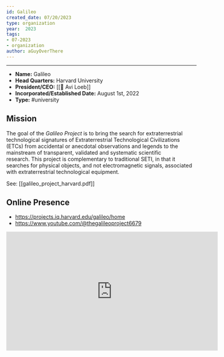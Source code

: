 ```yaml
---
id: Galileo
created_date: 07/20/2023
type: organization
year:  2023
tags:
- 07-2023
- organization
author: aGuyOverThere
---
```


----

- **Name:** Galileo
- **Head Quarters:** Harvard University
- **President/CEO:** [[👤 Avi Loeb]]
- **Incorporated/Established Date:** August 1st, 2022
- **Type:** #university

## Mission

The goal of the _Galileo Project_ is to bring the search for extraterrestrial technological signatures of Extraterrestrial Technological Civilizations (ETCs) from accidental or anecdotal observations and legends to the mainstream of transparent, validated and systematic scientific research. This project is complementary to traditional SETI, in that it searches for physical objects, and not electromagnetic signals, associated with extraterrestrial technological equipment.

See: [[galileo_project_harvard.pdf]]

## Online Presence

- https://projects.iq.harvard.edu/galileo/home
- https://www.youtube.com/@thegalileoproject6679

<iframe width="560" height="315" src="https://www.youtube.com/embed/Tz57_If9LcU" title="YouTube video player" frameborder="0" allow="accelerometer; autoplay; clipboard-write; encrypted-media; gyroscope; picture-in-picture; web-share" allowfullscreen></iframe>
